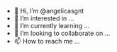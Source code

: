 - 👋 Hi, I’m @angelicasgnt
- 👀 I’m interested in ...
- 🌱 I’m currently learning ...
- 💞️ I’m looking to collaborate on ...
- 📫 How to reach me ...

<!---
angelicasgnt/angelicasgnt is a ✨ special ✨ repository because its `README.md` (this file) appears on your GitHub profile.
You can click the Preview link to take a look at your changes.
--->
